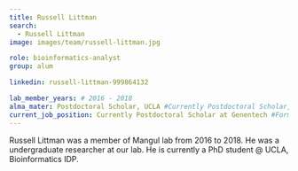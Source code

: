 ```yaml
---
title: Russell Littman
search:
  - Russell Littman
image: images/team/russell-littman.jpg

role: bioinformatics-analyst
group: alum

linkedin: russell-littman-999864132

lab_member_years: # 2016 - 2018
alma_mater: Postdoctoral Scholar, UCLA #Currently Postdoctoral Scholar, UCLA 🎓 <br> <br> Postdoctoral Scholar at Genentech 
current_job_position: Currently Postdoctoral Scholar at Genentech #Former Undergraduate Researcher, May 2017 - June 2018 at Mangul Lab
---
```


Russell Littman was a member of Mangul lab from 2016 to 2018. He was a undergraduate researcher at our lab. He is currently a PhD student @ UCLA, Bioinformatics IDP.
